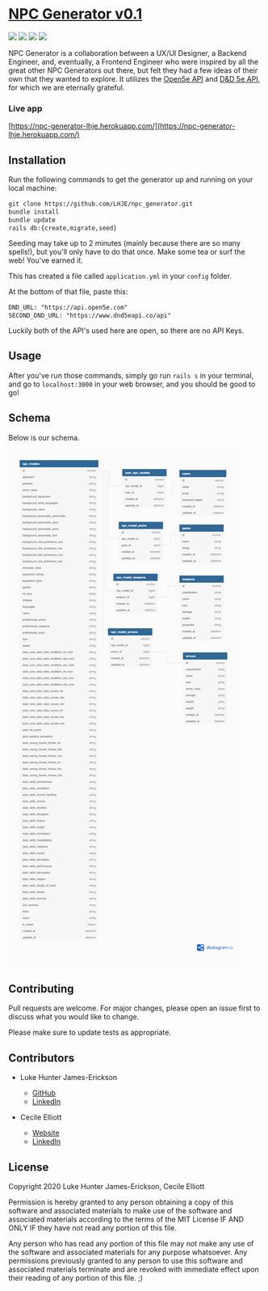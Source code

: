 # [NPC Generator v0.1](https://npc-generator-lhje.herokuapp.com/)

![](https://img.shields.io/badge/Rails-5.2.4-informational?style=flat&logo=<LOGO_NAME>&logoColor=white&color=2bbc8a) ![](https://img.shields.io/badge/Ruby-2.5.3-orange) ![](https://img.shields.io/badge/Code-HTML-informational?style=flat&logo=<LOGO_NAME>&logoColor=white&color=2bbc8a) ![](https://api.travis-ci.com/LHJE/npc_generator.svg?branch=main)

NPC Generator is a collaboration between a UX/UI Designer, a Backend Engineer, and, eventually, a Frontend Engineer who were inspired by all the great other NPC Generators out there, but felt they had a few ideas of their own that they wanted to explore.  It utilizes the [Open5e API](https://open5e.com/) and [D&D 5e API](https://www.dnd5eapi.co/api), for which we are eternally grateful.

### Live app
[https://npc-generator-lhje.herokuapp.com/](https://npc-generator-lhje.herokuapp.com/)

## Installation

Run the following commands to get the generator up and running on your local machine:

```
git clone https://github.com/LHJE/npc_generator.git
bundle install
bundle update
rails db:{create,migrate,seed}
```

Seeding may take up to 2 minutes (mainly because there are so many spells!), but you'll only have to do that once.  Make some tea or surf the web!  You've earned it.

This has created a file called `application.yml` in your `config` folder.

At the bottom of that file, paste this:

```
DND_URL: "https://api.open5e.com"
SECOND_DND_URL: "https://www.dnd5eapi.co/api"
```  

Luckily both of the API's used here are open, so there are no API Keys.

## Usage

After you've run those commands, simply go run `rails s` in your terminal, and go to `localhost:3000` in your web browser, and you should be good to go!

## Schema
Below is our schema.

![our schema](/npc_generator_schema.png)


## Contributing
Pull requests are welcome. For major changes, please open an issue first to discuss what you would like to change.

Please make sure to update tests as appropriate.

## Contributors

* Luke Hunter James-Erickson
    * [GitHub](https://github.com/LHJE)
    * [LinkedIn](https://www.linkedin.com/lhje/)

 * Cecile Elliott
    * [Website](https://www.onecreativebird.com)
    * [LinkedIn](https://www.linkedin.com/in/cecileelliott/)

## License
Copyright 2020 Luke Hunter James-Erickson, Cecile Elliott

Permission is hereby granted to any person obtaining a copy of this software and associated materials to make use of the software and associated materials according to the terms of the MIT License IF AND ONLY IF they have not read any portion of this file.

Any person who has read any portion of this file may not make any use of the software and associated materials for any purpose whatsoever. Any permissions previously granted to any person to use this software and associated materials terminate and are revoked with immediate effect upon their reading of any portion of this file. ;)

